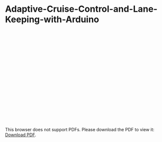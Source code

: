 # Adaptive-Cruise-Control-and-Lane-Keeping-with-Arduino

<embed src="" type="application/pdf">
<object data="[http://yoursite.com/the.pdf](https://github.com/Abetelgeusian/Adaptive-Cruise-Control-and-Lane-Keeping-with-Arduino/blob/main/AuE_8350_Project2_Report_Harshal_Varpe.pdf)" type="application/pdf" width="700px" height="700px">
    <embed src="[http://yoursite.com/the.pdf](https://github.com/Abetelgeusian/Adaptive-Cruise-Control-and-Lane-Keeping-with-Arduino/blob/main/AuE_8350_Project2_Report_Harshal_Varpe.pdf)">
        <p>This browser does not support PDFs. Please download the PDF to view it: <a href="[http://yoursite.com/the.pdf](https://github.com/Abetelgeusian/Adaptive-Cruise-Control-and-Lane-Keeping-with-Arduino/blob/main/AuE_8350_Project2_Report_Harshal_Varpe.pdf)">Download PDF</a>.</p>
    </embed>
</object>
